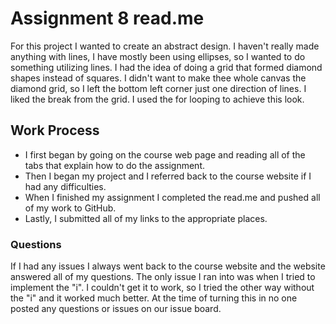 # Assignment 8 read.me

For this project I wanted to create an abstract design. I haven't really made anything with lines, I have mostly been using ellipses, so I wanted to do something utilizing lines. I had the idea of doing a grid that formed diamond shapes instead of squares. I didn't want to make thee whole canvas the diamond grid, so I left the bottom left corner just one direction of lines. I liked the break from the grid. I used the for looping to achieve this look.

## Work Process
- I first began by going on the course web page and reading all of the tabs that explain how to do the assignment.
- Then I began my project and I referred back to the course website if I had any difficulties.
- When I finished my assignment I completed the read.me and pushed all of my work to GitHub.
- Lastly, I submitted all of my links to the appropriate places.

### Questions
If I had any issues I always went back to the course website and the website answered all of my questions. The only issue I ran into was when I tried to implement the "i". I couldn't get it to work, so I tried the other way without the "i" and it worked much better. At the time of turning this in no one posted any questions or issues on our issue board.
